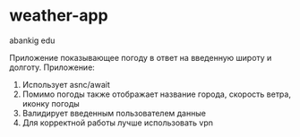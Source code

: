 # weather-app
abankig edu

Приложение показывающее погоду в ответ на введенную широту и долготу. Приложение:
1. Использует asnc/await
2. Помимо погоды также отображает название города, скорость ветра, иконку погоды
3. Валидирует введенным пользователем данные
4. Для корректной работы лучше использовать vpn
